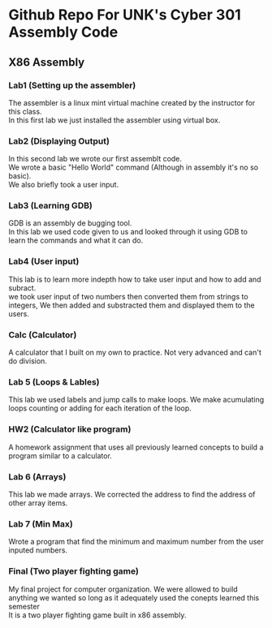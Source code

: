 # Github Repo For UNK's Cyber 301 Assembly Code

## X86 Assembly

### Lab1 (Setting up the assembler)
The assembler is a linux mint virtual machine created by the instructor for this class. <br>
In this first lab we just installed the assembler using virtual box.

### Lab2 (Displaying Output)
In this second lab we wrote our first assemblt code. <br>
We wrote a basic "Hello World" command (Although in assembly it's no so basic). <br>
We also briefly took a user input.

### Lab3 (Learning GDB)
GDB is an assembly de bugging tool. <br>
In this lab we used code given to us and looked through it using GDB to learn the commands and what it can do.

### Lab4 (User input)
This lab is to learn more indepth how to take user input and how to add and subract. <br>
we took user input of two numbers then converted them from strings to integers, We then added and substracted them and displayed them to the users.

### Calc (Calculator)
A calculator that I built on my own to practice. Not very advanced and can't do division.

### Lab 5 (Loops & Lables)
This lab we used labels and jump calls to make loops.
We make acumulating loops counting or adding for each iteration of the loop.

### HW2 (Calculator like program)
A homework assignment that uses all previously learned concepts to build a program similar to a calculator.

### Lab 6 (Arrays)
This lab we made arrays. We corrected the address to find the address of other array items.

### Lab 7 (Min Max)
Wrote a program that find the minimum and maximum number from the user inputed numbers.

### Final (Two player fighting game)
My final project for computer organization. We were allowed to build anything we wanted so long as it adequately used the conepts learned this semester <br>
It is a two player fighting game built in x86 assembly.
